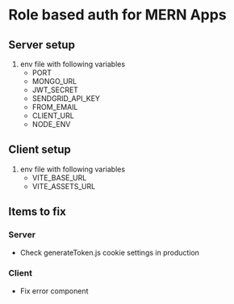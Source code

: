 # Role based auth for MERN Apps

## Server setup

1. env file with following variables
   - PORT
   - MONGO_URL
   - JWT_SECRET
   - SENDGRID_API_KEY
   - FROM_EMAIL
   - CLIENT_URL
   - NODE_ENV

## Client setup

1. env file with following variables
   - VITE_BASE_URL
   - VITE_ASSETS_URL

## Items to fix

### Server

- Check generateToken.js cookie settings in production

### Client

- Fix error component
